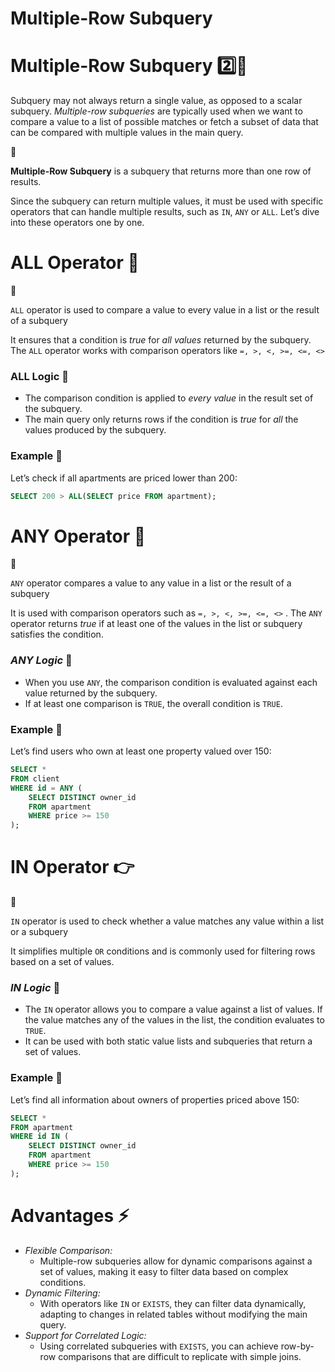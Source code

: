# Multiple-Row Subquery

# **Multiple-Row Subquery 2️⃣📄**

Subquery may not always return a single value, as opposed to a scalar subquery. *Multiple-row subqueries* are typically used when we want to compare a value to a list of possible matches or fetch a subset of data that can be compared with multiple values in the main query.

<aside>
📖

**Multiple-Row Subquery** is a subquery that returns more than one row of results.

</aside>

Since the subquery can return multiple values, it must be used with specific operators that can handle multiple results, such as `IN`, `ANY` or `ALL`. Let’s dive into these operators one by one.

# ALL Operator 👐

<aside>
📖

`ALL` operator is used to compare a value to every value in a list or the result of a subquery

</aside>

It ensures that a condition is *true* for *all values* returned by the subquery. The `ALL` operator works with comparison operators like `=, >, <, >=, <=, <>` 

### ALL Logic 🧩

- The comparison condition is applied to *every value* in the result set of the subquery.
- The main query only returns rows if the condition is *true* for *all* the values produced by the subquery.

### Example 🧪

Let’s check if all apartments are priced lower than 200:

```sql
SELECT 200 > ALL(SELECT price FROM apartment);
```

# ANY Operator 🔄

<aside>
📖

`ANY` operator compares a value to any value in a list or the result of a subquery

</aside>

It is used with comparison operators such as `=, >, <, >=, <=, <>` . The `ANY` operator returns *true* if at least one of the values in the list or subquery satisfies the condition.

### ***ANY Logic*** 🧩

- When you use `ANY`, the comparison condition is evaluated against each value returned by the subquery.
- If at least one comparison is `TRUE`, the overall condition is `TRUE`.

### Example 🧪

Let’s find users who own at least one property valued over 150:

```sql
SELECT *
FROM client
WHERE id = ANY (
    SELECT DISTINCT owner_id
    FROM apartment
    WHERE price >= 150
);
```

# IN Operator 👉

<aside>
📖

`IN` operator is used to check whether a value matches any value within a list or a subquery

</aside>

It simplifies multiple `OR` conditions and is commonly used for filtering rows based on a set of values.

### ***IN Logic*** 🧩

- The `IN` operator allows you to compare a value against a list of values. If the value matches any of the values in the list, the condition evaluates to `TRUE`.
- It can be used with both static value lists and subqueries that return a set of values.

### **Example** 🧪

Let’s find all information about owners of properties priced above 150:

```sql
SELECT *
FROM apartment
WHERE id IN (
    SELECT DISTINCT owner_id
    FROM apartment
    WHERE price >= 150
);
```

# Advantages ⚡

- *Flexible Comparison:*
    - Multiple-row subqueries allow for dynamic comparisons against a set of values, making it easy to filter data based on complex conditions.
- *Dynamic Filtering:*
    - With operators like `IN` or `EXISTS`, they can filter data dynamically, adapting to changes in related tables without modifying the main query.
- *Support for Correlated Logic:*
    - Using correlated subqueries with `EXISTS`, you can achieve row-by-row comparisons that are difficult to replicate with simple joins.